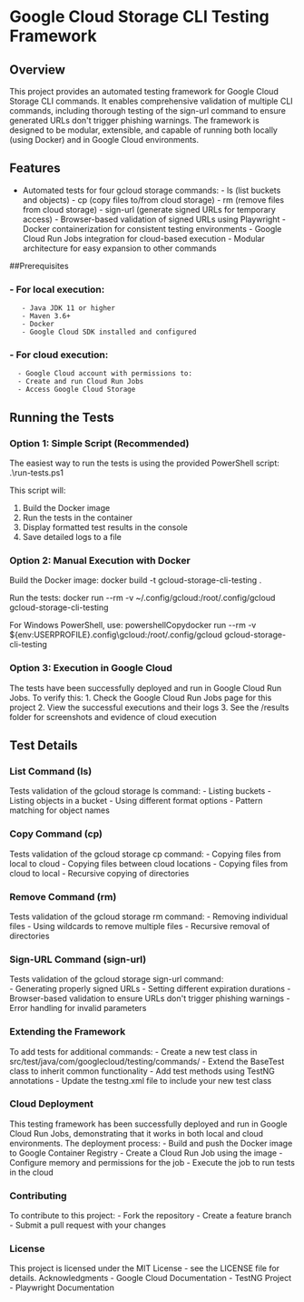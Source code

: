 # Google Cloud Storage CLI Testing Framework

## Overview
This project provides an automated testing framework for Google Cloud Storage CLI commands. It enables comprehensive validation of multiple CLI commands, including thorough testing of the sign-url command to ensure generated URLs don't trigger phishing warnings.
The framework is designed to be modular, extensible, and capable of running both locally (using Docker) and in Google Cloud environments.

## Features
- Automated tests for four gcloud storage commands:
      -  ls (list buckets and objects)
      -  cp (copy files to/from cloud storage)
      -  rm (remove files from cloud storage)
      -  sign-url (generate signed URLs for temporary access)
      -  Browser-based validation of signed URLs using Playwright
      -  Docker containerization for consistent testing environments
      -  Google Cloud Run Jobs integration for cloud-based execution
      -  Modular architecture for easy expansion to other commands

##Prerequisites

### - For local execution:
       - Java JDK 11 or higher
       - Maven 3.6+
       - Docker
       - Google Cloud SDK installed and configured


### - For cloud execution:
      - Google Cloud account with permissions to:
      - Create and run Cloud Run Jobs
      - Access Google Cloud Storage

## Running the Tests

### Option 1: Simple Script (Recommended)
The easiest way to run the tests is using the provided PowerShell script:
.\run-tests.ps1

This script will:
1. Build the Docker image
2. Run the tests in the container
3. Display formatted test results in the console
4. Save detailed logs to a file

### Option 2: Manual Execution with Docker

Build the Docker image:
docker build -t gcloud-storage-cli-testing .

Run the tests:
docker run --rm -v ~/.config/gcloud:/root/.config/gcloud gcloud-storage-cli-testing

For Windows PowerShell, use:
powershellCopydocker run --rm -v ${env:USERPROFILE}\.config\gcloud:/root/.config/gcloud gcloud-storage-cli-testing

### Option 3: Execution in Google Cloud
The tests have been successfully deployed and run in Google Cloud Run Jobs. To verify this:
       1. Check the Google Cloud Run Jobs page for this project
       2. View the successful executions and their logs
       3. See the /results folder for screenshots and evidence of cloud execution

## Test Details

### List Command (ls)
Tests validation of the gcloud storage ls command:
       - Listing buckets
       - Listing objects in a bucket
       - Using different format options
       - Pattern matching for object names

### Copy Command (cp)
Tests validation of the gcloud storage cp command:
       - Copying files from local to cloud
       - Copying files between cloud locations
       - Copying files from cloud to local
       - Recursive copying of directories

### Remove Command (rm)
Tests validation of the gcloud storage rm command:
       - Removing individual files
       - Using wildcards to remove multiple files
       - Recursive removal of directories

### Sign-URL Command (sign-url)
Tests validation of the gcloud storage sign-url command:  
       - Generating properly signed URLs
       - Setting different expiration durations
       - Browser-based validation to ensure URLs don't trigger phishing warnings
       - Error handling for invalid parameters

### Extending the Framework
To add tests for additional commands:
       - Create a new test class in src/test/java/com/googlecloud/testing/commands/
       - Extend the BaseTest class to inherit common functionality
       - Add test methods using TestNG annotations
       - Update the testng.xml file to include your new test class

### Cloud Deployment
This testing framework has been successfully deployed and run in Google Cloud Run Jobs, demonstrating that it works in both local and cloud environments.
The deployment process:
       - Build and push the Docker image to Google Container Registry
       - Create a Cloud Run Job using the image
       - Configure memory and permissions for the job
       - Execute the job to run tests in the cloud

### Contributing
To contribute to this project:
       - Fork the repository
       - Create a feature branch
       - Submit a pull request with your changes

### License
This project is licensed under the MIT License - see the LICENSE file for details.
Acknowledgments
       - Google Cloud Documentation
       - TestNG Project
       - Playwright Documentation

       
